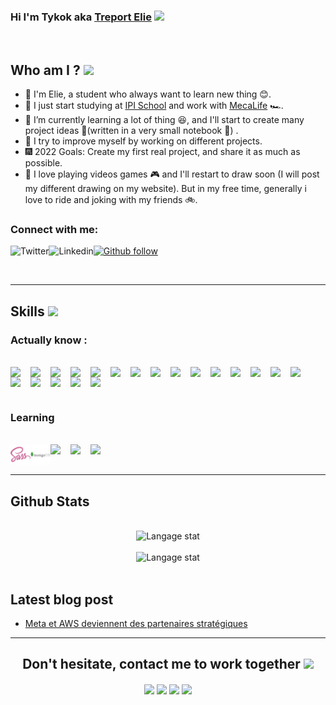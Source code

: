 ### Hi I'm Tykok aka [Treport Elie][website] <img src="https://media.giphy.com/media/hvRJCLFzcasrR4ia7z/giphy.gif" width="25px"> 

<br/>
<h2> Who am I ? <img src = "https://media0.giphy.com/media/KDDpcKigbfFpnejZs6/giphy.gif?cid=ecf05e47oy6f4zjs8g1qoiystc56cu7r9tb8a1fe76e05oty&rid=giphy.gif" width = 100px></h2>


- 🕺 I'm Elie, a student who always want to learn new thing 😊.
- 🏫 I just start studying at [IPI School](https://www.ipi-ecoles.com) and work with [MecaLife](https://mecalife.com) 🏎️.
- 🌱 I’m currently learning a lot of thing 😆, and I'll start to create many project ideas 👷(written in a very small notebook 📓) .
- 👯 I try to improve myself by working on different projects.
- 🎆 2022 Goals: Create my first real project, and share it as much as possible.
- 🥳 I love playing videos games 🎮 and I'll restart to draw soon (I will post my different drawing on my website). But in my free time, generally i love to ride and joking with my friends 🚲.

### Connect with me:

[<img align="left" alt="Twitter" src="https://img.shields.io/badge/follow-%23100000.svg?&logo=twitter&logoColor=blue?color=ffffff&style=for-the-badge" />][twitter]
[<img align="left" alt="Linkedin" src="https://img.shields.io/badge/linkedin-%230077B5.svg?&style=for-the-badge&logo=linkedin&logoColor=white" />][linkedin]
[<img src="https://img.shields.io/badge/follow-%23100000.svg?&style=for-the-badge&logo=github&logoColor=white" alt="Github follow"/>][github]

<br />

---


<h2> Skills <img src = "https://media2.giphy.com/media/QssGEmpkyEOhBCb7e1/giphy.gif?cid=ecf05e47a0n3gi1bfqntqmob8g9aid1oyj2wr3ds3mg700bl&rid=giphy.gif" width = 32px> </h2>


### Actually know :
<br/>

<img align="left" width ='32px' src ='https://raw.githubusercontent.com/rahulbanerjee26/githubAboutMeGenerator/main/icons/python.svg'>
<img align="left" width ='32px' src ='https://raw.githubusercontent.com/rahulbanerjee26/githubAboutMeGenerator/main/icons/javascript.svg'>
<img align="left" width ='32px' src ='https://raw.githubusercontent.com/rahulbanerjee26/githubAboutMeGenerator/main/icons/c.svg'>
<img align="left" width ='32px' src ='https://raw.githubusercontent.com/rahulbanerjee26/githubAboutMeGenerator/main/icons/cpp.svg'>
<img align="left" width ='32px' src ='https://raw.githubusercontent.com/rahulbanerjee26/githubAboutMeGenerator/main/icons/django.svg'>
<img align="left" width ='32px' src ='https://raw.githubusercontent.com/rahulbanerjee26/githubAboutMeGenerator/main/icons/php.svg'>
<img align="left" width ='32px' src ='https://raw.githubusercontent.com/rahulbanerjee26/githubAboutMeGenerator/main/icons/laravel.svg'>
<img align="left" width ='32px' src ='https://raw.githubusercontent.com/rahulbanerjee26/githubAboutMeGenerator/main/icons/html.svg'>
<img align="left" width ='32px' src ='https://raw.githubusercontent.com/rahulbanerjee26/githubAboutMeGenerator/main/icons/css.svg'>
<img align="left" width ='32px' src ='https://raw.githubusercontent.com/rahulbanerjee26/githubAboutMeGenerator/main/icons/nodejs.svg'>
<img align="left" width ='32px' src ='https://raw.githubusercontent.com/rahulbanerjee26/githubAboutMeGenerator/main/icons/mysql.svg'>
<img align="left" width ='32px' src ='https://raw.githubusercontent.com/rahulbanerjee26/githubAboutMeGenerator/main/icons/postgresql.svg'>
<img align="left" width ='32px' src ='https://raw.githubusercontent.com/rahulbanerjee26/githubAboutMeGenerator/main/icons/oracle.svg'>
<img align="left" width ='32px' src ='https://raw.githubusercontent.com/rahulbanerjee26/githubAboutMeGenerator/main/icons/java.svg'>
<img align="left" width ='32px' src ='https://raw.githubusercontent.com/rahulbanerjee26/githubAboutMeGenerator/main/icons/bash.svg'>
<img align="left" width ='32px' src ='https://raw.githubusercontent.com/rahulbanerjee26/githubAboutMeGenerator/main/icons/linux.svg'>
<img align="left" width ='32px' src ='https://raw.githubusercontent.com/rahulbanerjee26/githubAboutMeGenerator/main/icons/android.svg'>
<img align="left" width ='32px' src ='https://raw.githubusercontent.com/rahulbanerjee26/githubAboutMeGenerator/main/icons/angularjs.svg'>
<img align="left" width ='32px' src ='https://raw.githubusercontent.com/rahulbanerjee26/githubAboutMeGenerator/main/icons/git.svg'>
<img align="left" width ='32px' src ='https://raw.githubusercontent.com/rahulbanerjee26/githubAboutMeGenerator/main/icons/github.svg'>


<br/><br/>


### Learning 

<br/>
<img width ='32px' align="left" alt="Sass" width="26px" src="https://raw.githubusercontent.com/github/explore/80688e429a7d4ef2fca1e82350fe8e3517d3494d/topics/sass/sass.png" />
<img width ='32px' align="left" alt="MongoDB" width="26px" src="https://raw.githubusercontent.com/github/explore/80688e429a7d4ef2fca1e82350fe8e3517d3494d/topics/mongodb/mongodb.png" />
<img align="left" width ='32px' src ='https://raw.githubusercontent.com/rahulbanerjee26/githubAboutMeGenerator/main/icons/docker.svg'>
<img align="left" width ='32px' src ='https://raw.githubusercontent.com/rahulbanerjee26/githubAboutMeGenerator/main/icons/vuejs.svg'>
<img align="left" width ='32px' src ='https://raw.githubusercontent.com/rahulbanerjee26/githubAboutMeGenerator/main/icons/jest.svg'>


<br />
<br />

---


## Github Stats

<br/>
<div align="center">
<img alt="Langage stat" src="https://github-readme-stats.vercel.app/api/?username=tykok&theme=github_dark&layout=compact" />
<br/><br/>
<img alt="Langage stat" src="https://github-readme-stats.vercel.app/api/top-langs/?username=tykok&theme=github_dark&layout=compact" />

</div>

<br/>


## Latest blog post
<!-- BLOG-POST-LIST:START -->
- [Meta et AWS deviennent des partenaires stratégiques](https://dev.to/tykok/meta-et-aws-deviennent-des-partenaires-strategiques-50pb)
<!-- BLOG-POST-LIST:END -->

---

<div align="center">
<h2> Don't hesitate, contact me to work together <img src='https://raw.githubusercontent.com/ShahriarShafin/ShahriarShafin/main/Assets/handshake.gif' width="100px"> </h2>
<a target="_blank" href = 'https://www.linkedin.com/in/elie-treport'> <img width = '32px' align= 'center' src="https://raw.githubusercontent.com/rahulbanerjee26/githubAboutMeGenerator/main/icons/linked-in-alt.svg"/></a> 
<a target="_blank" href = 'https://www.twitter.com/@TreportElie1'> <img width = '32px' align= 'center' src="https://raw.githubusercontent.com/rahulbanerjee26/githubAboutMeGenerator/main/icons/twitter.svg"/></a> 
<a target="_blank" href = 'treportelie.fr'> <img width = '32px' align= 'center' src="https://raw.githubusercontent.com/rahulbanerjee26/githubAboutMeGenerator/main/icons/portfolio.png"/></a> 
<a target="_blank" href = 'https://www.github.com/Tykok'> <img width = '32px' align= 'center' src="https://raw.githubusercontent.com/rahulbanerjee26/githubAboutMeGenerator/main/icons/github.svg"/></a> 
</div>

[website]: http://treportelie.fr
[twitter]: https://twitter.com/TreportElie1
[linkedin]: https://www.linkedin.com/in/elie-treport/
[github]: https://github.com/Tykok